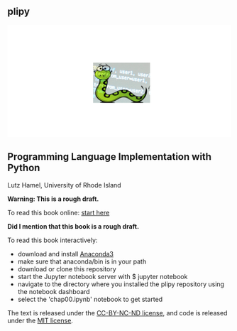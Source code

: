 
## plipy

![cover image](Notebooks/cover-image.gif)

## Programming Language Implementation with Python
Lutz Hamel, University of Rhode Island

**Warning: This is a rough draft.**

To read this book online: [start here](Notebooks/chap00.ipynb)

**Did I mention that this book is a rough draft.**

To read this book interactively:
- download and install [Anaconda3](https://www.continuum.io/downloads)
- make sure that anaconda/bin is in your path
- download or clone this repository
- start the Jupyter notebook server with
  $ jupyter notebook
- navigate to the directory where you installed the plipy repository using the notebook dashboard
- select the 'chap00.ipynb' notebook to get started

The text is released under the [CC-BY-NC-ND license](https://creativecommons.org/licenses/by-nc-nd/3.0/us/legalcode), and code is released under the [MIT license](https://opensource.org/licenses/MIT).


